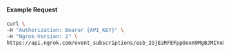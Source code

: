 
#### Example Request
```bash
curl \
-H "Authorization: Bearer {API_KEY}" \
-H "Ngrok-Version: 2" \
https://api.ngrok.com/event_subscriptions/esb_2GjEzRFEFppOoxm9MgBJMIYoXal
